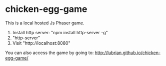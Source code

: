 # chicken-egg-game
This is a local hosted Js Phaser game.
1. Install http server: "npm install http-server -g"
2. "http-server"
3. Visit "http://localhost:8080"

You can also access the game by going to: http://lubrian.github.io/chicken-egg-game/

